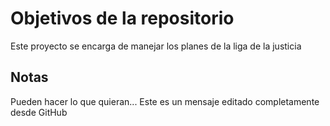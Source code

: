 # Objetivos de la repositorio

Este proyecto se encarga de manejar los planes de la liga de la justicia


## Notas
Pueden hacer lo que quieran...
Este es un mensaje editado completamente desde GitHub
